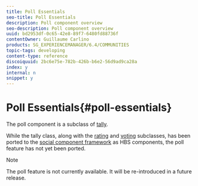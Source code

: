 ```yaml
---
title: Poll Essentials
seo-title: Poll Essentials
description: Poll component overview
seo-description: Poll component overview
uuid: bd2953df-0c65-42e8-89f7-6480fd88736f
contentOwner: Guillaume Carlino
products: SG_EXPERIENCEMANAGER/6.4/COMMUNITIES
topic-tags: developing
content-type: reference
discoiquuid: 2bc6e75e-782b-426b-b6e2-56d9ad9ca28a
index: y
internal: n
snippet: y
---
```


# Poll Essentials{#poll-essentials}

The poll component is a subclass of [tally](../../communities/using/tally.md).

While the tally class, along with the [rating](../../communities/using/rating-basics.md) and [voting](../../communities/using/essentials-voting.md) subclasses, has been ported to the [social component framework](../../communities/using/scf.md) as HBS components, the poll feature has not yet been ported.

>[!NOTE]
>
>The poll feature is not currently available. It will be re-introduced in a future release.

